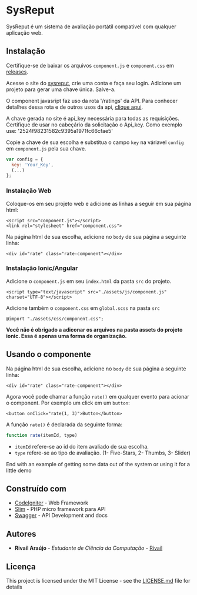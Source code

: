 # SysReput

SysReput é um sistema de avaliação portátil compativel com qualquer aplicação web.


## Instalação


Certifique-se de baixar os arquivos `component.js` e `component.css` em [releases](https://gitlab.com/Rivail/sysreput/-/releases).

Acesse o site do [sysreput](#), crie uma conta e faça seu login.
Adicione um projeto para gerar uma chave única. Salve-a.

O component javasript faz uso da rota '/ratings' da API. Para conhecer detalhes dessa rota e de outros usos da api, [clique aqui](https://app.swaggerhub.com/apis-docs/Rivail/sysreput/1.0.0).

A chave gerada no site é api_key necessária para todas as requisições. Certifique de usar no cabeçário da solicitação o Api_key. Como exemplo use:
'2524f98231582c9395a1971fc66cfae5'

Copie a chave de sua escolha e substitua o campo `key` na váriavel `config` em `component.js` pela sua chave.

```js
var config = {
  key: 'Your_Key',
  (...)
};

``` 
### Instalação Web
Coloque-os em seu projeto web e adicione as linhas a seguir em sua página html:

```
<script src="component.js"></script>
<link rel="stylesheet" href="component.css">
```

Na página html de sua escolha, adicione no `body` de sua página a seguinte linha:

```
<div id="rate" class="rate-component"></div>
```
### Instalação Ionic/Angular

Adicione o `component.js` em seu `index.html` da pasta `src` do projeto.

```
<script type="text/javascript" src="./assets/js/component.js" charset="UTF-8"></script>
```
Adicione também o `component.css` em `global.scss` na pasta `src`

```
@import "./assets/css/component.css";
```
**Você não é obrigado a adiconar os arquivos na pasta assets do projeto ionic. Essa é apenas uma forma de organização.**


## Usando o componente

Na página html de sua escolha, adicione no `body` de sua página a seguinte linha:

```
<div id="rate" class="rate-component"></div>
```

Agora você pode chamar a função `rate()` em qualquer evento para acionar o component.
Por exemplo um click em um `button`:

```
<button onClick="rate(1, 3)">Button</button>
```
A função `rate()` é declarada da seguinte forma:

``` js
function rate(itemId, type)
```
- `itemId` refere-se ao id do item avaliado de sua escolha.
- `type` refere-se ao tipo de avaliação. (1- Five-Stars, 2- Thumbs, 3- Slider)



End with an example of getting some data out of the system or using it for a little demo


## Construído com

* [CodeIgniter](https://codeigniter.com/) - Web Framework
* [Slim](https://www.slimframework.com/) - PHP micro framework para API
* [Swagger](https://swagger.io/) - API Development and docs


## Autores

* **Rivail Araújo** - *Estudante de Ciência da Computação* - [Rivail](https://gitlab.com/Rivail)


## Licença

This project is licensed under the MIT License - see the [LICENSE.md](LICENSE.md) file for details


